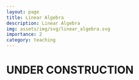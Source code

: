 ```yaml
---
layout: page
title: Linear Algebra
description: Linear Algebra
img: assets/img/svg/linear_algebra.svg
importance: 2
category: teaching
---
```

# UNDER CONSTRUCTION




